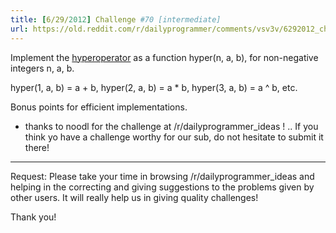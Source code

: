 ```yaml
---
title: [6/29/2012] Challenge #70 [intermediate]
url: https://old.reddit.com/r/dailyprogrammer/comments/vsv3v/6292012_challenge_70_intermediate/
---
```


Implement the [hyperoperator](http://en.wikipedia.org/wiki/Hyperoperation#Definition) as a function hyper(n, a, b), for non-negative integers n, a, b.

hyper(1, a, b) = a + b, hyper(2, a, b) = a * b, hyper(3, a, b) = a ^ b, etc.

Bonus points for efficient implementations.

* thanks to noodl for the challenge at /r/dailyprogrammer_ideas ! .. If you think yo have a challenge worthy for our sub, do not hesitate to submit it there!

___________________________________________

Request: Please take your time in browsing /r/dailyprogrammer_ideas and helping in the correcting and giving suggestions to the problems given by other users. It will really help us in giving quality challenges!

Thank you!